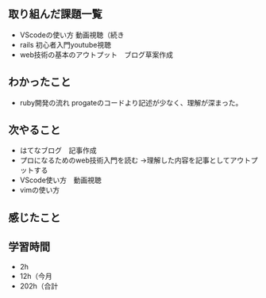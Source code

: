 ## 取り組んだ課題一覧
- VScodeの使い方 動画視聴（続き
- rails 初心者入門youtube視聴
- web技術の基本のアウトプット　ブログ草案作成
## わかったこと
- ruby開発の流れ
  progateのコードより記述が少なく、理解が深まった。
## 次やること
- はてなブログ　記事作成
- プロになるためのweb技術入門を読む
  →理解した内容を記事としてアウトプットする
- VScode使い方　動画視聴
- vimの使い方
## 感じたこと

## 学習時間
- 2h
- 12h（今月
- 202h（合計
